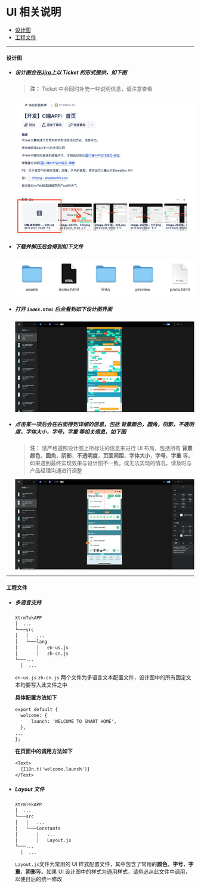 # UI 相关说明

- [设计图](#设计图)
- [工程文件](#工程文件)

---

#### 设计图

- ##### 设计图会在[Jira](https://www.atlassian.com/software/jira)上以 Ticket 的形式提供，如下图

  > **注：** Ticket 中会同时补充一些说明信息，请注意查看

  ![UI_zip](./_media/jira_ticket.png)

- ##### 下载并解压后会得到如下文件

  ![UI_files](./_media/UI_files.png)

- ##### 打开 `index.html` 后会看到如下设计图界面

  ![UI_view](./_media/UI_view.png)

- ##### 点击某一项后会在右面得到详细的信息，包括 **背景颜色**，**圆角**，**阴影**，**不透明度**，**字体大小**，**字号**，**字重** 等相关信息，如下图

  > **注：** 请严格遵照设计图上所标注的信息来进行 UI 布局，包括所有 **背景颜色**，**圆角**，**阴影**，**不透明度**，**页面间距**，**字体大小**，**字号**，**字重** 等。如果遇到最终实现效果与设计图不一致，或无法实现的情况，请及时与产品经理沟通进行调整

  ![UI_details](./_media/UI_details.png)

---

#### 工程文件

- ##### 多语言支持

  ```
  XtrmTekAPP
  │  ...
  └───src
  │   │   ...
  │   └───lang
  │       │   en-us.js
  │       │   zh-cn.js
  └───...
    │  ...
  ```

  `en-us.js` `zh-cn.js` 两个文件为多语言文本配置文件，设计图中的所有固定文本均要写入此文件之中 <br/>

  **具体配置方法如下**

  ```
  export default {
    welcome: {
        launch: 'WELCOME TO SMART HOME',
    },
  ...
  };
  ```

  **在页面中的调用方法如下**

  ```
  <Text>
    {I18n.t('welcome.launch')}
  </Text>
  ```

- ##### Layout 文件

  ```
  XtrmTekAPP
  │  ...
  └───src
  │   │   ...
  │   └───Constants
  │       │   ...
  │       │   Layout.js
  └───...
    │  ...
  ```

  `Layout.js`文件为常用的 UI 样式配置文件，其中包含了常用的**颜色**，**字号**，**字重**，**阴影**等。如果 UI 设计图中的样式为通用样式，请务必从此文件中调用，以便日后的统一修改
